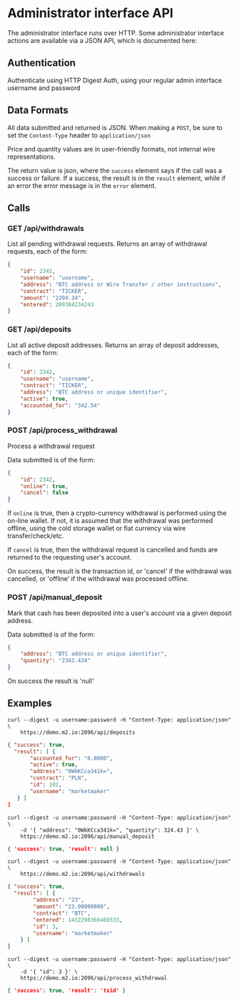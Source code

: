# Administrator interface API

The administrator interface runs over HTTP. Some administrator interface
actions are available via a JSON API, which is documented here:
 
## Authentication

Authenticate using HTTP Digest Auth, using your regular admin interface username and password

## Data Formats

All data submitted and returned is JSON. When making a `POST`, be sure to set the `Content-Type` 
header to `application/json`

Price and quantity values are in user-friendly formats, not internal wire representations.

The return value is json, where the `success` element says if the call was a success or failure.
If a success, the result is in the `result` element, while if an error the error message
is in the `error` element.

## Calls

### GET /api/withdrawals

List all pending withdrawal requests. Returns an array of withdrawal requests, each of the form:

```json
{
    "id": 2342,
    "username": "username",
    "address": "BTC address or Wire Transfer / other instructions",
    "contract": "TICKER",
    "amount": "2394.34",
    "entered": 209384234243
}
```

### GET /api/deposits

List all active deposit addresses. Returns an array of deposit addresses, each of the form:

```json
{
    "id": 2342,
    "username": "username",
    "contract": "TICKER",
    "address": "BTC address or unique identifier",
    "active": true,
    "accounted_for": "342.54"
}
```

### POST /api/process_withdrawal

Process a withdrawal request

Data submitted is of the form:

```json
{
    "id": 2342,
    "online": true,
    "cancel": false
}
```

If `online` is true, then a crypto-currency withdrawal is performed using the on-line wallet. If not,
it is assumed that the withdrawal was performed offline, using the cold storage wallet or fiat currency
via wire transfer/check/etc.

If `cancel` is true, then the withdrawal request is cancelled and funds are returned to the requesting
user's account.

On success, the result is the transaction id, or 'cancel' if the withdrawal was cancelled, or 'offline'
if the withdrawal was processed offline.


### POST /api/manual_deposit

Mark that cash has been deposited into a user's account via a given deposit address.

Data submitted is of the form:

```json
{
    "address": "BTC address or unique identifier",
    "quantity": "2342.434"
}
```

On success the result is 'null'

## Examples

```
curl --digest -u username:password -H "Content-Type: application/json" \
    https://demo.m2.io:2096/api/deposits
```    

```json
{ "success": true,
  "result": [ {
       "accounted_for": "0.0000",
       "active": true,
       "address": "0WkKCca341k=",
       "contract": "PLN",
       "id": 102,
       "username": "marketmaker"
   } ]
]    
```

```
curl --digest -u username:password -H "Content-Type: application/json" \
    -d '{ "address": "0WkKCca341k=", "quantity": 324.43 }' \
    https://demo.m2.io:2096/api/manual_deposit
```
   
```json
{ 'success': true, 'result': null }
```

```
curl --digest -u username:password -H "Content-Type: application/json" \
    https://demo.m2.io:2096/api/withdrawals
```    

```json
{ "success": true,
  "result": [ {
        "address": "23",
        "amount": "23.00000000",
        "contract": "BTC",
        "entered": 1412298366466533,
        "id": 3,
        "username": "marketmaker"
    } ]
}
```

```    
curl --digest -u username:password -H "Content-Type: application/json" \
    -d '{ "id": 3 }' \
    https://demo.m2.io:2096/api/process_withdrawal
```

```json
{ 'success': true, 'result': 'txid' }
```    